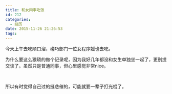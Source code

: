 ```yaml
---
title: 和女同事吃饭
id: 212
categories:
  - 经历
date: 2015-11-26 21:26:53
tags:
---
```


今天上午去吃顺口溜，碰巧部门一位女程序媛也去吃。

为什么要这么猥琐的做个记录呢，因为我好几年都没和女生单独坐一起了，更别提交谈了。虽然只是普通同事，但心里感觉非常nice。

&nbsp;

所以有时觉得自己过的挺悲催的，可能就要一辈子打光棍了。